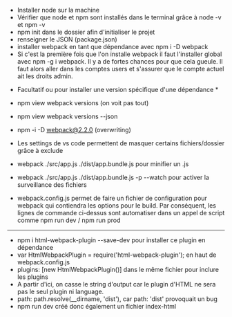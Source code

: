 - Installer node sur la machine
- Vérifier que node et npm sont installés dans le terminal grâce à node -v et npm -v 
- npm init dans le dossier afin d'initialiser le projet
- renseigner le JSON (package.json)
- installer webpack en tant que dépendance avec npm i -D webpack
- Si c'est la première fois que l'on installe webpack il faut l'installer global avec npm -g i webpack. Il y a de fortes chances pour que cela gueule. Il faut alors aller dans les comptes users et s'assurer que le compte actuel ait les droits admin.

* Facultatif ou pour installer une version spécifique d'une dépendance *
- npm view webpack versions (on voit pas tout)
- npm view webpack versions --json
- npm -i -D webpack@2.2.0 (overwriting)

- Les settings de vs code permettent de masquer certains fichiers/dossier grâce à exclude

- webpack ./src/app.js ./dist/app.bundle.js pour minifier un .js 
- webpack ./src/app.js ./dist/app.bundle.js -p --watch pour activer la surveillance des fichiers
- webpack.config.js permet de faire un fichier de configuration pour webpack qui contiendra les options pour le build. Par conséquent, les lignes de commande ci-dessus sont automatiser dans un appel de script comme npm run dev / npm run prod

---------------------------------------------------------------------------------------------------

- npm i html-webpack-plugin --save-dev pour installer ce plugin en dépendance
- var HtmlWebpackPlugin = require('html-webpack-plugin'); en haut de webpack.config.js
- plugins: [new HtmlWebpackPlugin()] dans le même fichier pour inclure les plugins
- A partir d'ici, on casse le string d'output car le plugin d'HTML ne sera pas le seul plugin ni language.
- path: path.resolve(__dirname, 'dist'), car path: 'dist' provoquait un bug
- npm run dev créé donc également un fichier index-html